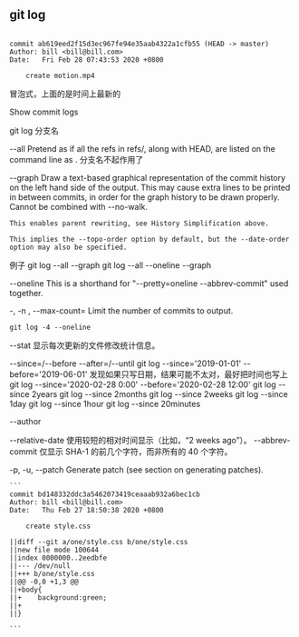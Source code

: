 ## git log

```

commit ab619eed2f15d3ec967fe94e35aab4322a1cfb55 (HEAD -> master)
Author: bill <bill@bill.com>
Date:   Fri Feb 28 07:43:53 2020 +0800

    create motion.mp4
```



冒泡式，上面的是时间上最新的


Show commit logs

git log 分支名

--all
    Pretend as if all the refs in refs/, along with HEAD, are listed on the command line as <commit>.
    分支名不起作用了


--graph
    Draw a text-based graphical representation of the commit history on the left hand side of the output. This may cause extra lines to be printed in between commits, in order for the graph history to be drawn properly.
    Cannot be combined with --no-walk.

    This enables parent rewriting, see History Simplification above.

    This implies the --topo-order option by default, but the --date-order option may also be specified.


例子
    git log --all --graph
    git log --all --oneline --graph


--oneline
    This is a shorthand for "--pretty=oneline --abbrev-commit" used together.

-<number>, -n <number>, --max-count=<number>
    Limit the number of commits to output.

    git log -4 --oneline

--stat 显示每次更新的文件修改统计信息。

--since=/--before
--after=/--until
    git log --since='2019-01-01' --before='2019-06-01'
        发现如果只写日期，结果可能不太对，最好把时间也写上
        git log --since='2020-02-28 0:00' --before='2020-02-28 12:00'
    git log --since 2years
    git log --since 2months
    git log --since 2weeks
    git log --since 1day
    git log --since 1hour
    git log --since 20minutes
    

--author

--relative-date 使用较短的相对时间显示（比如，“2 weeks ago”）。
--abbrev-commit 仅显示 SHA-1 的前几个字符，而非所有的 40 个字符。

-p, -u, --patch
    Generate patch (see section on generating patches).
    
    ```
    commit bd148332ddc3a5462073419ceaaab932a6bec1cb
    Author: bill <bill@bill.com>
    Date:   Thu Feb 27 18:50:38 2020 +0800

        create style.css

    ||diff --git a/one/style.css b/one/style.css
    ||new file mode 100644
    ||index 0000000..2eedbfe
    ||--- /dev/null
    ||+++ b/one/style.css
    ||@@ -0,0 +1,3 @@
    ||+body{
    ||+    background:green;
    ||+
    ||}

    ```






